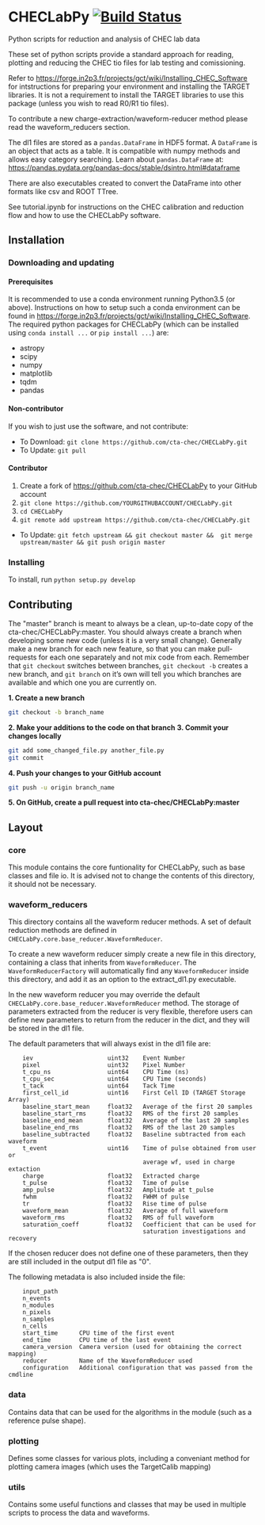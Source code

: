 # CHECLabPy [![Build Status](https://travis-ci.org/cta-chec/CHECLabPy.svg?branch=master)](https://travis-ci.org/cta-chec/CHECLabPy)
Python scripts for reduction and analysis of CHEC lab data

These set of python scripts provide a standard approach for reading,
plotting and reducing the CHEC tio files for lab testing and comissioning.
 
Refer to https://forge.in2p3.fr/projects/gct/wiki/Installing_CHEC_Software for 
intstructions for preparing your environment and installing the 
TARGET libraries. It is not a requirement to install the TARGET libraries 
to use this package (unless you wish to read R0/R1 tio files).

To contribute a new charge-extraction/waveform-reducer method please read the
waveform_reducers section.

The dl1 files are stored as a `pandas.DataFrame` in HDF5 format. A `DataFrame`
is an object that acts as a table. It is compatible with numpy methods and
allows easy category searching. Learn about `pandas.DataFrame` at:
https://pandas.pydata.org/pandas-docs/stable/dsintro.html#dataframe

There are also executables created to convert the DataFrame into other formats
like csv and ROOT TTree.

See tutorial.ipynb for instructions on the CHEC calibration and reduction 
flow and how to use the CHECLabPy software.

## Installation

### Downloading and updating

#### Prerequisites
It is recommended to use a conda environment running Python3.5 (or above).
Instructions on how to setup such a conda environment can be found in
https://forge.in2p3.fr/projects/gct/wiki/Installing_CHEC_Software. The
required python packages for CHECLabPy (which can be installed using
`conda install ...` or `pip install ...`) are:
* astropy
* scipy
* numpy
* matplotlib
* tqdm
* pandas

#### Non-contributor
If you wish to just use the software, and not contribute: 
* To Download: `git clone https://github.com/cta-chec/CHECLabPy.git`
* To Update: `git pull`

#### Contributor
1. Create a fork of https://github.com/cta-chec/CHECLabPy to your GitHub 
account
2. `git clone https://github.com/YOURGITHUBACCOUNT/CHECLabPy.git`
3. `cd CHECLabPy`
4. `git remote add upstream https://github.com/cta-chec/CHECLabPy.git`
* To Update: `git fetch upstream && git checkout master && 
git merge upstream/master && git push origin master`

### Installing
To install, run `python setup.py develop`

## Contributing
The "master" branch is meant to always be a clean, up-to-date copy of the 
cta-chec/CHECLabPy:master. You should always create a branch when developing 
some new code (unless it is a very small change). Generally make a new 
branch for each new feature, so that you can make pull-requests for each one 
separately and not mix code from each. Remember that `git checkout` switches 
between branches, `git checkout -b` creates a new branch, and `git branch` on 
it’s own will tell you which branches are available and which one you are 
currently on.

**1. Create a new branch**
```bash
git checkout -b branch_name
```

**2. Make your additions to the code on that branch**
**3. Commit your changes locally**
```bash
git add some_changed_file.py another_file.py
git commit
```
**4. Push your changes to your GitHub account**
```bash
git push -u origin branch_name
```
**5. On GitHub, create a pull request into cta-chec/CHECLabPy:master**

## Layout

### core
This module contains the core funtionality for CHECLabPy, such as base
classes and file io. It is advised not to change the contents of this
directory, it should not be necessary.

### waveform_reducers
This directory contains all the waveform reducer methods. A set of default
reduction methods are defined in `CHECLabPy.core.base_reducer.WaveformReducer`.

To create a new waveform reducer simply create a new file in this directory,
containing a class that inherits from `WaveformReducer`. The
`WaveformReducerFactory` will automatically find any `WaveformReducer` inside
this directory, and add it as an option to the extract_dl1.py executable.

In the new waveform reducer you may override the default
`CHECLabPy.core.base_reducer.WaveformReducer` method. The storage of parameters
extracted from the reducer is very flexible, therefore users can define new
parameters to return from the reducer in the dict, and they will be stored in
the dl1 file.

The default parameters that will always exist in the dl1 file are:
```
    iev                     uint32    Event Number
    pixel                   uint32    Pixel Number
    t_cpu_ns                uint64    CPU Time (ns)
    t_cpu_sec               uint64    CPU Time (seconds)
    t_tack                  uint64    Tack Time
    first_cell_id           uint16    First Cell ID (TARGET Storage Array)
    baseline_start_mean     float32   Average of the first 20 samples
    baseline_start_rms      float32   RMS of the first 20 samples
    baseline_end_mean       float32   Average of the last 20 samples
    baseline_end_rms        float32   RMS of the last 20 samples
    baseline_subtracted     float32   Baseline subtracted from each waveform
    t_event                 uint16    Time of pulse obtained from user or
                                      average wf, used in charge extaction
    charge                  float32   Extracted charge
    t_pulse                 float32   Time of pulse
    amp_pulse               float32   Amplitude at t_pulse
    fwhm                    float32   FWHM of pulse
    tr                      float32   Rise time of pulse
    waveform_mean           float32   Average of full waveform
    waveform_rms            float32   RMS of full waveform
    saturation_coeff        float32   Coefficient that can be used for 
                                      saturation investigations and recovery
```

If the chosen reducer does not define one of these parameters, then they are
still included in the output dl1 file as "0".

The following metadata is also included inside the file:
```
    input_path
    n_events
    n_modules
    n_pixels
    n_samples
    n_cells
    start_time      CPU time of the first event
    end_time        CPU time of the last event 
    camera_version  Camera version (used for obtaining the correct mapping)
    reducer         Name of the WaveformReducer used
    configuration   Additional configuration that was passed from the cmdline
```

### data
Contains data that can be used for the algorithms in the module
(such as a reference pulse shape).

### plotting
Defines some classes for various plots, including a conveniant method for
plotting camera images (which uses the TargetCalib mapping)

### utils
Contains some useful functions and classes that may be used in multiple
scripts to process the data and waveforms.
